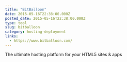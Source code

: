 ```yaml
---
title: "BitBalloon"
date: 2015-05-16T22:38:00.000Z
posted_date: 2015-05-16T22:38:00.000Z
type: tool
slug: bitballoon
category: hosting-deployment
links:
  - https://www.bitballoon.com/
---
```

The ultimate hosting platform for your HTML5 sites & apps




